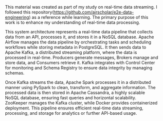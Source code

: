 This material was created as part of my study on real-time data streaming. I followed this repository(https://github.com/airscholar/e2e-data-engineering) as a reference while learning. The primary purpose of this work is to enhance my understanding of real-time data processing.

This system architecture represents a real-time data pipeline that collects data from an API, processes it, and stores it in a NoSQL database. Apache Airflow manages the data pipeline by orchestrating tasks and scheduling workflows while storing metadata in PostgreSQL. It then sends data to Apache Kafka, a distributed streaming platform, where the data is processed in real-time. Producers generate messages, Brokers manage and store data, and Consumers retrieve it. Kafka integrates with Control Center for monitoring and Schema Registry to ensure data integrity by managing schemas.

Once Kafka streams the data, Apache Spark processes it in a distributed manner using PySpark to clean, transform, and aggregate information. The processed data is then stored in Apache Cassandra, a highly scalable NoSQL database, ensuring fast queries and horizontal scalability. ZooKeeper manages the Kafka cluster, while Docker provides containerized deployment. This pipeline ensures efficient real-time data streaming, processing, and storage for analytics or further API-based usage.
